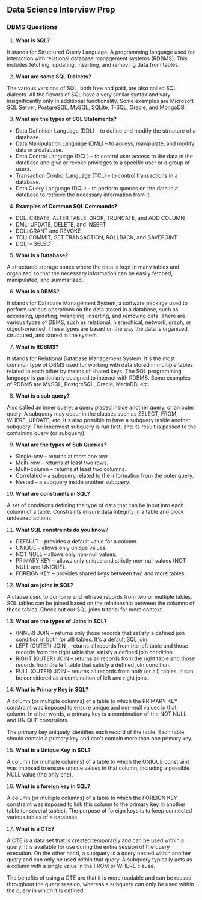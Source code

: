 ## Data Science Interview Prep

### DBMS Questions
1. **What is SQL?**
   
It stands for Structured Query Language. A programming language used for interaction with relational database management systems (RDBMS). This includes fetching, updating, inserting, and removing data from tables.

2. **What are some SQL Dialects?**

The various versions of SQL, both free and paid, are also called SQL dialects. All the flavors of SQL have a very similar syntax and vary insignificantly only in additional functionality. Some examples are Microsoft SQL Server, PostgreSQL, MySQL, SQLite, T-SQL, Oracle, and MongoDB.

3. **What are the types of SQL Statements?**

- Data Definition Language (DDL) – to define and modify the structure of a database.
- Data Manipulation Language (DML) – to access, manipulate, and modify data in a database.
- Data Control Language (DCL) – to control user access to the data in the database and give or revoke privileges to a specific user or a group of users.
- Transaction Control Language (TCL) – to control transactions in a database.
- Data Query Language (DQL) – to perform queries on the data in a database to retrieve the necessary information from it.

4. **Examples of Common SQL Commands?**

- DDL: CREATE, ALTER TABLE, DROP, TRUNCATE, and ADD COLUMN
- DML: UPDATE, DELETE, and INSERT
- DCL: GRANT and REVOKE
- TCL: COMMIT, SET TRANSACTION, ROLLBACK, and SAVEPOINT
- DQL: – SELECT

5. **What is a Database?**

A structured storage space where the data is kept in many tables and organized so that the necessary information can be easily fetched, manipulated, and summarized.

6. **What is a DBMS?**

It stands for Database Management System, a software package used to perform various operations on the data stored in a database, such as accessing, updating, wrangling, inserting, and removing data. There are various types of DBMS, such as relational, hierarchical, network, graph, or object-oriented. These types are based on the way the data is organized, structured, and stored in the system.

7. **What is RDBMS?**

It stands for Relational Database Management System. It's the most common type of DBMS used for working with data stored in multiple tables related to each other by means of shared keys. The SQL programming language is particularly designed to interact with RDBMS. Some examples of RDBMS are MySQL, PostgreSQL, Oracle, MariaDB, etc.

8. **What is a sub query?**

Also called an inner query; a query placed inside another query, or an outer query. A subquery may occur in the clauses such as SELECT, FROM, WHERE, UPDATE, etc. It's also possible to have a subquery inside another subquery. The innermost subquery is run first, and its result is passed to the containing query (or subquery).

9. **What are the types of Sub Queries?**

- Single-row – returns at most one row.
- Multi-row – returns at least two rows.
- Multi-column – returns at least two columns.
- Correlated – a subquery related to the information from the outer query.
- Nested – a subquery inside another subquery.

10. **What are constraints in SQL?**

A set of conditions defining the type of data that can be input into each column of a table. Constraints ensure data integrity in a table and block undesired actions.

11. **What SQL constraints do you know?**

- DEFAULT – provides a default value for a column.
- UNIQUE – allows only unique values.
- NOT NULL – allows only non-null values.
- PRIMARY KEY – allows only unique and strictly non-null values (NOT NULL and UNIQUE).
- FOREIGN KEY – provides shared keys between two and more tables.

12. **What are joins in SQL?**

A clause used to combine and retrieve records from two or multiple tables. SQL tables can be joined based on the relationship between the columns of those tables. Check out our SQL joins tutorial for more context. 

13. **What are the types of Joins in SQL?**

- (INNER) JOIN – returns only those records that satisfy a defined join condition in both (or all) tables. It's a default SQL join.
- LEFT (OUTER) JOIN – returns all records from the left table and those records from the right table that satisfy a defined join condition.
- RIGHT (OUTER) JOIN – returns all records from the right table and those records from the left table that satisfy a defined join condition.
- FULL (OUTER) JOIN – returns all records from both (or all) tables. It can be considered as a combination of left and right joins.

14. **What is Primary Key in SQL?**

A column (or multiple columns) of a table to which the PRIMARY KEY constraint was imposed to ensure unique and non-null values in that column. In other words, a primary key is a combination of the NOT NULL and UNIQUE constraints. 

The primary key uniquely identifies each record of the table. Each table should contain a primary key and can't contain more than one primary key.

15. **What is a Unique Key in SQL?**

A column (or multiple columns) of a table to which the UNIQUE constraint was imposed to ensure unique values in that column, including a possible NULL value (the only one).

16. **What is a foreign key in SQL?**

A column (or multiple columns) of a table to which the FOREIGN KEY constraint was imposed to link this column to the primary key in another table (or several tables). The purpose of foreign keys is to keep connected various tables of a database.

17. **What is a CTE?**

A CTE is a data set that is created temporarily and can be used within a query. It is available for use during the entire session of the query execution. On the other hand, a subquery is a query nested within another query and can only be used within that query. A subquery typically acts as a column with a single value in the FROM or WHERE clause.

The benefits of using a CTE are that it is more readable and can be reused throughout the query session, whereas a subquery can only be used within the query in which it is defined.

